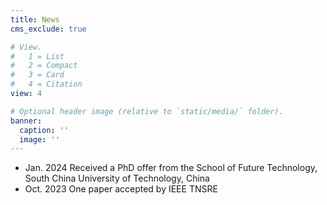 ```yaml
---
title: News
cms_exclude: true

# View.
#   1 = List
#   2 = Compact
#   3 = Card
#   4 = Citation
view: 4

# Optional header image (relative to `static/media/` folder).
banner:
  caption: ''
  image: ''
---
```


- Jan. 2024 Received a PhD offer from the School of Future Technology, South China University of Technology, China
- Oct. 2023 One paper accepted by IEEE TNSRE